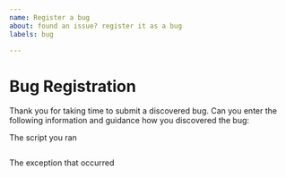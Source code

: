 ```yaml
---
name: Register a bug
about: found an issue? register it as a bug
labels: bug

---
```


# Bug Registration

Thank you for taking time to submit a discovered bug. Can you enter the following information and guidance how you discovered the bug:

The script you ran
~~~powershell

~~~

The exception that occurred
~~~text

~~~